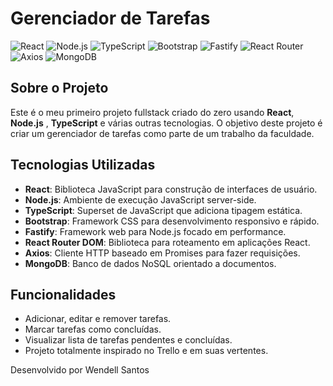 # Gerenciador de Tarefas

![React](https://img.shields.io/badge/frontend-React-blue)
![Node.js](https://img.shields.io/badge/backend-Node.js-green)
![TypeScript](https://img.shields.io/badge/language-TypeScript-blue)
![Bootstrap](https://img.shields.io/badge/css-Bootstrap-purple)
![Fastify](https://img.shields.io/badge/web%20framework-Fastify-lightgrey)
![React Router](https://img.shields.io/badge/router-React%20Router-orange)
![Axios](https://img.shields.io/badge/http%20client-Axios-yellow)
![MongoDB](https://img.shields.io/badge/database-MongoDB-brightgreen)

## Sobre o Projeto

Este é o meu primeiro projeto fullstack criado do zero usando **React**, **Node.js** , **TypeScript** e várias outras tecnologias. O objetivo deste projeto é criar um gerenciador de tarefas como parte de um trabalho da faculdade.

## Tecnologias Utilizadas

- **React**: Biblioteca JavaScript para construção de interfaces de usuário.
- **Node.js**: Ambiente de execução JavaScript server-side.
- **TypeScript**: Superset de JavaScript que adiciona tipagem estática.
- **Bootstrap**: Framework CSS para desenvolvimento responsivo e rápido.
- **Fastify**: Framework web para Node.js focado em performance.
- **React Router DOM**: Biblioteca para roteamento em aplicações React.
- **Axios**: Cliente HTTP baseado em Promises para fazer requisições.
- **MongoDB**: Banco de dados NoSQL orientado a documentos.

## Funcionalidades

- Adicionar, editar e remover tarefas.
- Marcar tarefas como concluídas.
- Visualizar lista de tarefas pendentes e concluídas.
- Projeto totalmente inspirado no Trello e em suas vertentes.

Desenvolvido por Wendell Santos
